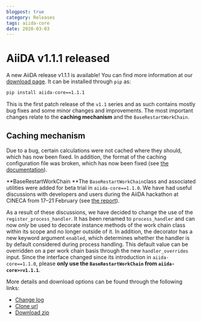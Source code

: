 ```yaml
---
blogpost: true
category: Releases
tags: aiida-core
date: 2020-03-03
---
```


# AiiDA v1.1.1 released

A new AiiDA release v1.1.1 is available! You can find more information at our [download page](http://www.aiida.net/download/). It can be installed through `pip` as:

```sh
pip install aiida-core==1.1.1
```

This is the first patch release of the `v1.1` series and as such contains mostly bug fixes and some minor changes and improvements. The most important changes relate to the **caching mechanism** and the `BaseRestartWorkChain`.

## Caching mechanism

Due to a bug, certain calculations were not cached where they should, which has now been fixed. In addition, the format of the caching configuration file was broken, which has now been fixed (see [the documentation](https://aiida-core.readthedocs.io/en/latest/working_with_aiida/caching.html#configuration)).

**BaseRestartWorkChain
**The `BaseRestartWorkChain`class and associated utilities were added for beta trial in `aiida-core==1.1.0`. We have had useful discussions with developers and users during the AiiDA hackathon at CINECA from 17–21 February (see [the report](http://www.aiida.net/wp-content/uploads/2020/02/Bologna-hackathon-report.pdf)).

As a result of these discussions, we have decided to change the use of the `register_process_handler`. It has been renamed to `process_handler` and can now _only_ be used to decorate instance methods of the work chain class within its scope and no longer outside of it. In addition, the decorator has a new keyword argument `enabled`, which determines whether the handler is by default considered during process handling. This default value can be overridden on a per work chain basis through the new `handler_overrides` input. Since the interface changed since its introduction in `aiida-core==1.1.0`, please **only use the `BaseRestartWorkChain` from `aiida-core>=v1.1.1`**.

More details and download options can be found through the following links:

- [Change log](https://github.com/aiidateam/aiida-core/blob/v1.1.1/CHANGELOG.md)
- [Clone url](https://github.com/aiidateam/aiida-core/tree/v1.1.1)
- [Download zip](https://github.com/aiidateam/aiida-core/archive/v1.1.1.zip)
